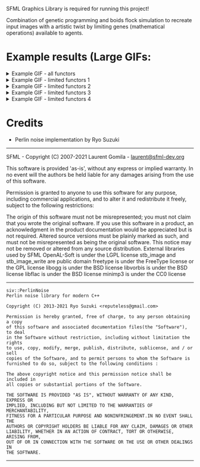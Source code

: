 
SFML Graphics Library is required for running this project!

Combination of genetic programming and boids flock simulation to recreate input images with a artistic twist by limiting genes (mathematical operations) available to agents.

# Example results (Large GIFs:

<details>
<summary>Example GIF - all functors</summary>


![Example Image 1](https://github.com/Daedheldir/CppSFMLBoids/blob/main/example_img_1.gif)
</details>
<details>
<summary>Example GIF - limited functors 1</summary>

![Example Image 2](https://github.com/Daedheldir/CppSFMLBoids/blob/main/example_img_2.gif)
</details>
<details>
<summary>Example GIF - limited functors 2</summary>

![Example Image 3](https://github.com/Daedheldir/CppSFMLBoids/blob/main/example_img_3.gif)
</details>
<details>
<summary>Example GIF - limited functors 3</summary>

![Example Image 4](https://github.com/Daedheldir/CppSFMLBoids/blob/main/example_img_4.gif)
</details>
<details>
<summary>Example GIF - limited functors 4</summary>

![Example Image 5](https://github.com/Daedheldir/CppSFMLBoids/blob/main/example_img_5.gif)

</details>

# Credits

- Perlin noise implementation by Ryo Suzuki

----------------------------------------------------------------------------------------

SFML - Copyright (C) 2007-2021 Laurent Gomila - laurent@sfml-dev.org

This software is provided 'as-is', without any express or implied warranty. In no event will the authors be held liable for any damages arising from the use of this software.

Permission is granted to anyone to use this software for any purpose, including commercial applications, and to alter it and redistribute it freely, subject to the following restrictions:

The origin of this software must not be misrepresented; you must not claim that you wrote the original software. If you use this software in a product, an acknowledgment in the product documentation would be appreciated but is not required.
Altered source versions must be plainly marked as such, and must not be misrepresented as being the original software.
This notice may not be removed or altered from any source distribution.
External libraries used by SFML
OpenAL-Soft is under the LGPL license
stb_image and stb_image_write are public domain
freetype is under the FreeType license or the GPL license
libogg is under the BSD license
libvorbis is under the BSD license
libflac is under the BSD license
minimp3 is under the CC0 license

----------------------------------------------------------------------------------------

	siv::PerlinNoise
	Perlin noise library for modern C++

	Copyright (C) 2013-2021 Ryo Suzuki <reputeless@gmail.com>

	Permission is hereby granted, free of charge, to any person obtaining a copy
	of this software and associated documentation files(the "Software"), to deal
	in the Software without restriction, including without limitation the rights
	to use, copy, modify, merge, publish, distribute, sublicense, and / or sell
	copies of the Software, and to permit persons to whom the Software is
	furnished to do so, subject to the following conditions :
	
	The above copyright notice and this permission notice shall be included in
	all copies or substantial portions of the Software.
	
	THE SOFTWARE IS PROVIDED "AS IS", WITHOUT WARRANTY OF ANY KIND, EXPRESS OR
	IMPLIED, INCLUDING BUT NOT LIMITED TO THE WARRANTIES OF MERCHANTABILITY,
	FITNESS FOR A PARTICULAR PURPOSE AND NONINFRINGEMENT.IN NO EVENT SHALL THE
	AUTHORS OR COPYRIGHT HOLDERS BE LIABLE FOR ANY CLAIM, DAMAGES OR OTHER
	LIABILITY, WHETHER IN AN ACTION OF CONTRACT, TORT OR OTHERWISE, ARISING FROM,
	OUT OF OR IN CONNECTION WITH THE SOFTWARE OR THE USE OR OTHER DEALINGS IN
	THE SOFTWARE.

----------------------------------------------------------------------------------------
